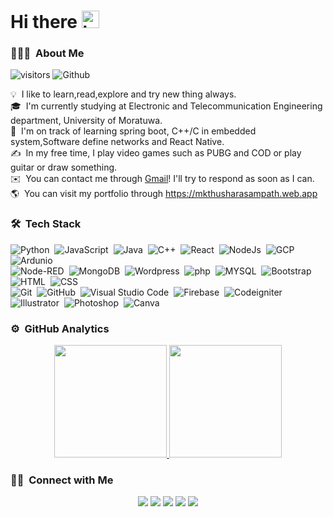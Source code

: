 # Hi there <img src="https://user-images.githubusercontent.com/1303154/88677602-1635ba80-d120-11ea-84d8-d263ba5fc3c0.gif" width="28px" alt="hi"> 

### 👨🏻‍💻 &nbsp;About Me

![visitors](https://visitor-badge.laobi.icu/badge?page_id=ThusharaSampath) ![Github](https://img.shields.io/github/followers/ThusharaSampath?label=Follow&style=social)

💡 &nbsp;I like to learn,read,explore and try new thing always.\
🎓 &nbsp;I'm currently studying at Electronic and Telecommunication Engineering department, University of Moratuwa.\
🌱 &nbsp;I'm on track of learning spring boot, C++/C in embedded system,Software define networks and React Native.\
✍️ &nbsp;In my free time, I play video games such as PUBG and COD or play guitar or draw something.\
✉️ &nbsp;You can contact me through [Gmail](mailto:mkt.sampath97@gmail.com)! I'll try to respond as soon as I can.\
🌎 &nbsp;You can visit my portfolio through https://mkthusharasampath.web.app


### 🛠 &nbsp;Tech Stack

![Python](https://img.shields.io/badge/-Python-05122A?style=flat&logo=python)&nbsp;
![JavaScript](https://img.shields.io/badge/-JavaScript-05122A?style=flat&logo=javascript)&nbsp;
![Java](https://img.shields.io/badge/-Java-05122A?style=flat&logo=Java&logoColor=FFA518)&nbsp;
![C++](https://img.shields.io/badge/-C++-05122A?style=flat&logo=C%2B%2B&logoColor=00599C)&nbsp;
![React](https://img.shields.io/badge/-React-05122A?style=flat&logo=react)&nbsp;
![NodeJs](https://img.shields.io/badge/-nodejs-05122A?style=flat&logo=nodejs)&nbsp;
![GCP](https://img.shields.io/badge/-gcp-05122A?style=flat&logo=gcp)&nbsp;
![Ardunio](https://img.shields.io/badge/-arduino-05122A?style=flat&logo=arduino)&nbsp;\
![Node-RED](https://img.shields.io/badge/-NodeRED-05122A?style=flat&logo=Node-RED&logoColor=8F0000)&nbsp;
![MongoDB](https://img.shields.io/badge/-mongodb-05122A?style=flat&logo=mongodb&logoColor=8F0000)&nbsp;
![Wordpress](https://img.shields.io/badge/-wordpress-05122A?style=flat&logo=wordpress&logoColor=8F0000)&nbsp;
![php](https://img.shields.io/badge/-php-05122A?logo=php&logoColor=777BB4&style=flat)&nbsp;
![MYSQL](https://img.shields.io/badge/-mysql-05122A?logo=mysql&logoColor=777BB4&style=flat)&nbsp;
![Bootstrap](https://img.shields.io/badge/-Bootstrap-05122A?style=flat&logo=bootstrap&logoColor=563D7C)
![HTML](https://img.shields.io/badge/-HTML-05122A?style=flat&logo=HTML5)&nbsp;
![CSS](https://img.shields.io/badge/-CSS-05122A?style=flat&logo=CSS3&logoColor=1572B6)&nbsp;\
![Git](https://img.shields.io/badge/-Git-05122A?style=flat&logo=git)&nbsp;
![GitHub](https://img.shields.io/badge/-GitHub-05122A?style=flat&logo=github)&nbsp;
![Visual Studio Code](https://img.shields.io/badge/-Visual%20Studio%20Code-05122A?style=flat&logo=visual-studio-code&logoColor=007ACC)&nbsp;
![Firebase](https://img.shields.io/badge/-firebase-05122A?style=flat&logo=firebase&logoColor=00979D)&nbsp;
![Codeigniter](https://img.shields.io/badge/-Codeigniter-05122A?style=flat&logo=CodeIgniter&logoColor=EF4223)&nbsp;\
![Illustrator](https://img.shields.io/badge/-Illustrator-05122A?style=flat&logo=adobe-illustrator)&nbsp;
![Photoshop](https://img.shields.io/badge/-Photoshop-05122A?style=flat&logo=adobe-photoshop)&nbsp;
![Canva](https://img.shields.io/badge/-Canva-05122A?style=flat&logo=canva)&nbsp;

### ⚙️ &nbsp;GitHub Analytics

<p align="center">
<a href="https://github.com/ThusharaSampath">
  <img height="180em" src="https://github-readme-stats-eight-theta.vercel.app/api?username=ThusharaSampath&show_icons=true&theme=tokyonight&include_all_commits=true&count_private=true"/>
  <img height="180em" src="https://github-readme-stats-eight-theta.vercel.app/api/top-langs/?username=ThusharaSampath&layout=compact&langs_count=8&theme=tokyonight"/>
</a>
</p>

### 🤝🏻 &nbsp;Connect with Me

<p align="center">
<a href="https://mkthusharasampath.web.app/"><img src="https://img.shields.io/badge/-mkthusharasampath.web.app-3423A6?style=flat&logo=Microsoft-Edge&logoColor=white"/></a>
<a href="https://www.linkedin.com/in/thushara-sampath-323286186/"><img src="https://img.shields.io/badge/-Thushara%20Sampath-0077B5?style=flat&logo=Linkedin&logoColor=white"/></a>
<a href="mailto:mkt.sampath97@gmail.com"><img src="https://img.shields.io/badge/-mkt.sampath97@gmail.com-D14836?style=flat&logo=Gmail&logoColor=white"/></a>
<a href="mailto:mkt.sampath@yahoo.com"><img src="https://img.shields.io/badge/-mkt.sampath@yahoo.com-3423A6?style=flat&logo=Yahoo&logoColor=white"/></a>
<a href="https://www.facebook.com/thushara.sampatha.5"><img src="https://img.shields.io/badge/-Thushara%20Sampath-1877F2?style=flat&logo=Facebook&logoColor=white"/></a>
</p>
